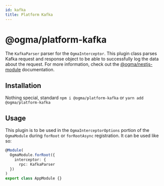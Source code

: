 ```yaml
---
id: kafka
title: Platform Kafka
---
```


# @ogma/platform-kafka

The `KafkaParser` parser for the `OgmaInterceptor`. This plugin class parses Kafka request and response object to be able to successfully log the data about the request. For more information, check out the [@ogma/nestjs-module](../module) documentation.

## Installation

Nothing special, standard `npm i @ogma/platform-kafka` or `yarn add @ogma/platform-kafka`

## Usage

This plugin is to be used in the `OgmaInterceptorOptions` portion of the `OgmaModule` during `forRoot` or `forRootAsync` registration. It can be used like so:

```ts
@Module(
  OgmaModule.forRoot({
    interceptor: {
      rpc: KafkaParser
  })
)
export class AppModule {}
```
